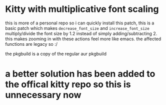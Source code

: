 # Kitty with multiplicative font scaling

this is more of a personal repo so i can quickly install this patch,
this is a basic patch which makes `decrease_font_size` and `increase_font_size`
multiply/divide the font size by 1.2 instead of simply adding/subtracting 2.
this makes zooming in with these actions feel more like emacs.
the affected functions are legacy so :/

the pkgbuild is a copy of the regular aur pkgbuild

# a better solution has been added to the offical kitty repo so this is unnecessary now

